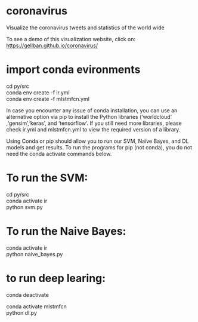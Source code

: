 # coronavirus
Visualize the coronavirus tweets and statistics of the world wide  

To see a demo of this visualization website, click on: https://gellban.github.io/coronavirus/

# import conda evironments
cd py/src  
conda env create -f ir.yml  
conda env create -f mlstmfcn.yml  

In case you encounter any issue of conda installation, you can use an alternative option via pip to install the Python libraries (‘worldcloud’ ,‘gensim’,‘keras’, and ‘tensorflow’. If you still need more libraries, please check ir.yml and mlstmfcn.yml to view the required version of a library.  

Using Conda or pip should allow you to run our SVM, Naïve Bayes, and DL models and get results. To run the programs for pip (not conda), you do not need the conda activate commands below.

# To run the SVM:
cd py/src  
conda activate ir  
python svm.py  

# To run the Naive Bayes:
<!-- cd py/src -->  
conda activate ir  
python naive_bayes.py  

# to run deep learing:
conda deactivate  
<!-- cd py/src -->  
conda activate mlstmfcn  
python dl.py  